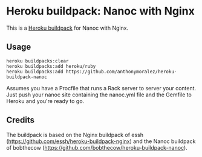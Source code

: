 Heroku buildpack: Nanoc with Nginx
==================================

This is a [Heroku buildpack](http://devcenter.heroku.com/articles/buildpack)
for Nanoc with Nginx.

Usage
-----

```
heroku buildpacks:clear
heroku buildpacks:add heroku/ruby
heroku buildpacks:add https://github.com/anthonymoralez/heroku-buildpack-nanoc
```
Assumes you have a Procfile that runs a Rack server to server your content.
Just push your nanoc site containing the nanoc.yml file and the Gemfile to Heroku and you're ready to go.

Credits
-------

The buildpack is based on the Nginx buildpack of essh (https://github.com/essh/heroku-buildpack-nginx) and the Nanoc buildpack of bobthecow (https://github.com/bobthecow/heroku-buildpack-nanoc).
